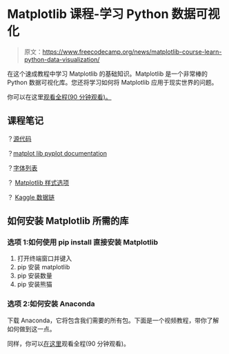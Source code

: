 # Matplotlib 课程-学习 Python 数据可视化

> 原文：<https://www.freecodecamp.org/news/matplotlib-course-learn-python-data-visualization/>

在这个速成教程中学习 Matplotlib 的基础知识。Matplotlib 是一个非常棒的 Python 数据可视化库。您还将学习如何将 Matplotlib 应用于现实世界的问题。

你可以在这里[观看全程(90 分钟观看)。](https://www.youtube.com/watch?v=3Xc3CA655Y4)

## 课程笔记

？[源代码](https://github.com/KeithGalli/matplotlib_tutorial/)

？[matplot lib pyplot documentation](https://matplotlib.org/api/_as_gen/matplotlib.pyplot.html)

？[字体列表](http://jonathansoma.com/lede/data-studio/matplotlib/list-all-fonts-available-in-matplotlib-plus-samples/)

？ [Matplotlib 样式选项](https://matplotlib.org/3.1.0/gallery/style_sheets/style_sheets_reference.html)

？ [Kaggle 数据链](https://www.kaggle.com/karangadiya/fifa19)

## 如何安装 Matplotlib 所需的库

### 选项 1:如何使用 pip install 直接安装 Matplotlib

1.  打开终端窗口并键入
2.  pip 安装 matplotlib
3.  pip 安装数量
4.  pip 安装熊猫

### 选项 2:如何安装 Anaconda

下载 Anaconda，它将包含我们需要的所有包。下面是一个视频教程，带你了解如何做到这一点。

同样，你可以[在这里](https://www.youtube.com/watch?v=3Xc3CA655Y4)观看全程(90 分钟观看)。